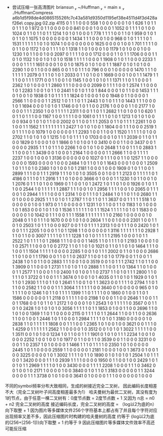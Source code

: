 * 尝试压缩一张高清图片
 briansun  ~/Huffman   main ±  ./HuffmanCompress a6b1d5f98de4d086515526fc7c43a581d9350d1195ef38e4511d4f3d428af26e\ copy.jpg 02.zip
4115
0 1 1 1 0 0 0
558
1 0 0 0 0 0 0 1 0 1
626
1 0 1 1 0 1 1 1 0 1
972
0 1 1 0 0 0 0 0 0
841
0 0 0 1 0 0 0 0 1
1052
0 1 1 1 1 0 1 0 0
1024
0 1 1 0 1 1 0 1 1
1214
1 0 1 0 1 0 0 0 1
778
1 1 1 1 0 0 1 1 0 1
959
0 1 0 1 0 1 1 0 1
1075
1 0 0 0 0 0 0 0 1
1434
1 1 1 0 0 0 1 0 0
968
0 1 0 1 1 1 1 0 1
1531
1 1 1 1 1 1 0 1 0
1074
1 0 0 0 0 0 0 0 0
1625
0 0 0 0 1 0 0 1
701
1 1 1 1 0 0 1 1 0 0
1172
1 0 0 1 1 1 1 0 1
1318
1 1 0 1 0 0 0 1 0
1179
1 0 1 0 0 0 1 0 0
1230
1 0 1 1 0 0 1 0 0
2097
0 1 1 1 1 0 0 0
1712
0 0 0 1 1 0 1 1
1706
0 0 0 1 1 0 1 0
1132
1 0 0 1 0 1 0 1 0
1518
1 1 1 1 1 0 0 0 1
1908
0 1 0 1 1 0 0 0
2233
1 0 0 0 1 1 1 1
1651
0 0 0 1 0 0 1 0
1875
0 1 0 1 0 0 1 1
1887
0 1 0 1 0 1 0 0
2290
1 0 0 1 1 0 0 0
865
0 0 1 1 0 1 1 1 0
796
0 0 0 1 0 0 0 0 0
1470
1 1 1 0 1 1 1 1 1
2079
0 1 1 1 0 1 0 1
2033
0 1 1 0 1 0 0 1
1669
0 0 0 1 0 0 1 1
1479
1 1 1 1 0 0 1 1 1
1771
0 0 1 1 0 0 1 0
1145
1 0 0 1 0 1 0 1 1
1371
1 1 0 1 1 0 0 0 1
2362
1 0 1 0 0 0 1 1
2860
1 1 1 0 0 0 0 0
2099
0 1 1 1 1 0 0 1
2574
1 1 0 0 0 1 0 1
2283
1 0 0 1 0 1 1 0
2441
1 0 1 0 1 1 0 1
844
0 0 0 1 0 1 1 0 0
1453
1 1 1 0 1 0 0 1 0
1938
0 1 0 1 1 1 1 1
1824
0 1 0 0 0 1 0 0
1948
0 1 1 0 0 0 0 1
2566
1 1 0 0 0 0 1 1
2512
1 0 1 1 1 0 1 1
2443
1 0 1 0 1 1 1 0
1443
1 1 1 0 0 0 1 0 1
1694
0 0 0 1 0 1 0 1
1746
0 0 1 0 1 1 0 0
2176
1 0 0 0 0 1 1 0
2177
1 0 0 0 0 1 1 1
2350
1 0 0 1 1 1 1 1
2311
1 0 0 1 1 0 1 1
2682
1 1 0 1 0 0 1 0
620
1 0 1 1 0 1 1 1 0 0
1167
1 0 0 1 1 1 1 0 0
1061
0 1 1 1 1 0 1 0 1
1213
1 0 1 0 1 0 0 0 0
934
0 1 0 1 0 1 1 0 0
2002
0 1 1 0 0 1 1 1
2053
0 1 1 0 1 1 1 1
2261
1 0 0 1 0 0 1 1
1562
1 1 1 1 1 1 1 1 1
2427
1 0 1 0 1 0 0 1
1804
0 0 1 1 1 0 0 0
2519
1 0 1 1 1 1 0 0
1079
1 0 0 0 0 0 0 1 1
2293
1 0 0 1 1 0 0 1
1520
1 1 1 1 1 0 1 0 0
2702
1 1 0 1 0 1 0 1
1215
1 0 1 0 1 1 1 1 0
1703
0 0 0 1 0 1 1 1
2039
0 1 1 0 1 1 0 0
1829
0 1 0 0 0 1 0 1
1866
0 1 0 1 0 0 1 0
3410
0 0 0 1 1 0 0
3437
0 0 1 0 0 0 0
2935
1 1 1 0 1 1 1 0
2266
1 0 0 1 0 1 0 0
2648
1 1 0 0 1 1 1 0
2883
1 1 1 0 0 0 1 1
3439
0 0 1 0 0 0 1
2164
1 0 0 0 0 0 1 1
2666
1 1 0 0 1 1 1 1
2237
1 0 0 1 0 0 0 1
3136
0 0 0 0 0 0 0
1027
0 1 1 1 0 0 1 1 0
1257
1 1 0 0 0 0 0 0 0
1593
0 0 0 0 1 0 0 0
2484
1 0 1 1 0 1 0 1
1643
0 0 0 1 0 0 0 1
2509
1 0 1 1 1 0 1 0
2380
1 0 1 0 0 1 0 1
2181
1 0 0 0 1 0 0 0
1909
0 1 0 1 1 0 0 1
2899
1 1 1 0 0 1 1 1
2919
1 1 1 0 1 0 1 0
3505
0 0 1 0 0 1 1
2123
0 1 1 1 1 1 0 1
4186
0 1 1 1 0 1 1
2916
1 1 1 0 1 0 0 0
3666
0 1 0 0 0 1 1
1230
1 0 1 1 0 0 1 0 1
2076
0 1 1 1 0 1 0 0
1969
0 1 1 0 0 1 0 1
2472
1 0 1 1 0 1 0 0
1926
0 1 0 1 1 1 0 0
2544
1 0 1 1 1 1 1 1
2887
1 1 1 0 0 1 0 1
2956
1 1 1 1 0 0 1 0
2065
0 1 1 1 0 0 1 0
2944
1 1 1 1 0 0 0 1
2314
1 0 0 1 1 1 0 1
2484
1 0 1 1 0 1 1 0
2680
1 1 0 1 0 0 0 0
2925
1 1 1 0 1 0 1 1
2787
1 1 0 1 1 0 1 1
3637
0 0 1 1 1 1 1
518
1 0 0 0 0 0 0 1 0 0 1
973
0 1 1 0 0 0 0 0 1
1231
1 0 1 1 0 0 1 1 0
1183
1 0 1 0 0 0 1 0 1
853
0 0 0 1 0 1 1 0 1
1536
1 1 1 1 1 1 0 1 1
1524
1 1 1 1 1 0 1 0 1
1583
0 0 0 0 0 0 1 0
1042
0 1 1 1 0 0 1 1 1
1558
1 1 1 1 1 1 1 1 0
2160
1 0 0 0 0 0 1 0
2048
0 1 1 0 1 1 1 0
1670
0 0 0 1 0 1 0 0
2604
1 1 0 0 1 0 0 0
2301
1 0 0 1 1 0 1 0
2503
1 0 1 1 1 0 0 0
927
0 0 1 1 0 1 1 1 1
2313
1 0 0 1 1 1 0 0
2420
1 0 1 0 0 1 1 1
2205
1 0 0 0 1 1 0 1
1298
1 1 0 0 0 0 0 0 1
3116
1 1 1 1 1 1 1 0
2928
1 1 1 0 1 1 0 0
3007
1 1 1 1 0 1 1 1
1228
1 0 1 0 1 1 1 1 1
2195
1 0 0 0 1 0 1 1
2522
1 0 1 1 1 1 0 1
2868
1 1 1 0 0 0 0 1
1405
1 1 0 1 1 1 1 0 1
2193
1 0 0 0 1 0 1 0
2571
1 1 0 0 0 1 0 0
2772
1 1 0 1 1 0 1 0
1021
0 1 1 0 1 1 0 1 0
1464
1 1 1 0 1 0 0 1 1
1504
1 1 1 1 1 0 0 0 0
2285
1 0 0 1 0 1 1 1
2002
0 1 1 0 1 0 0 0
2686
1 1 0 1 0 0 1 1
1790
0 0 1 1 0 1 1 0
2637
1 1 0 0 1 0 1 0
1779
0 0 1 1 0 0 1 1
2438
1 0 1 0 1 1 0 0
2883
1 1 1 0 0 1 0 0
3519
0 0 1 0 1 1 1
2742
1 1 0 1 1 0 0 1
3909
0 1 1 0 0 0 1
2731
1 1 0 1 0 1 1 0
2888
1 1 1 0 0 1 1 0
1364
1 1 0 1 0 0 0 1 1
2577
1 1 0 0 0 1 1 0
2400
1 0 1 0 0 1 1 0
2737
1 1 0 1 0 1 1 1
2800
1 1 0 1 1 1 0 1
3722
0 1 0 0 1 1 1
3674
0 1 0 0 1 0 1
4035
0 1 1 0 1 0 1
1929
0 1 0 1 1 1 0 1
2930
1 1 1 0 1 1 0 1
2641
1 1 0 0 1 0 1 1
3623
0 0 1 1 1 1 0
2794
1 1 0 1 1 1 0 0
2582
1 1 0 0 0 1 1 1
3064
1 1 1 1 1 1 0 0
3640
0 1 0 0 0 0 0
965
0 1 0 1 1 1 1 0 0
1246
1 0 1 1 0 1 1 1 1
1399
1 1 0 1 1 1 1 0 0
1860
0 1 0 0 1 1 0 1
1586
0 0 0 0 0 0 1 1
2118
0 1 1 1 1 1 0 0
2198
1 0 0 0 1 1 0 0
2646
1 1 0 0 1 1 0 1
1768
0 0 1 0 1 1 0 1
2172
1 0 0 0 0 1 0 1
2543
1 0 1 1 1 1 1 0
3567
0 0 1 1 0 1 0
2428
1 0 1 0 1 0 1 0
3056
1 1 1 1 1 0 1 1
1853
0 1 0 0 1 1 0 0
2696
1 1 0 1 0 1 0 0
1369
1 1 0 1 1 0 0 0 0
2115
0 1 1 1 1 0 1 1
2644
1 1 0 0 1 1 0 0
2636
1 1 0 0 1 0 0 1
2446
1 0 1 1 0 0 0 1
2984
1 1 1 1 0 1 0 1
3180
0 0 0 0 0 1 0
2838
1 1 0 1 1 1 1 1
1808
0 0 1 1 1 0 0 1
2365
1 0 1 0 0 1 0 0
3621
0 0 1 1 1 0 1
4259
0 1 1 1 1 1 1
2562
1 1 0 0 0 0 1 0
3512
0 0 1 0 1 0 1
3022
1 1 1 1 1 0 0 1
3511
0 0 1 0 1 0 0
1234
1 0 1 1 0 0 1 1 1
1901
0 1 0 1 0 1 1 1
2234
1 0 0 1 0 0 0 0
2252
1 0 0 1 0 0 1 0
1977
0 1 1 0 0 1 1 0
3539
0 0 1 1 0 0 0
3231
0 0 0 0 1 1 0
2357
1 0 1 0 0 0 0 1
1466
1 1 1 0 1 1 1 1 0
2350
1 0 1 0 0 0 0 0
2445
1 0 1 1 0 0 0 0
2559
1 1 0 0 0 0 0 1
2181
1 0 0 0 1 0 0 1
3673
0 1 0 0 1 0 0
3225
0 0 0 0 1 0 1
3002
1 1 1 1 0 1 1 0
1890
0 1 0 1 0 1 0 1
2504
1 0 1 1 1 0 0 1
3420
0 0 0 1 1 1 0
2939
1 1 1 1 0 0 0 0
1950
0 1 1 0 0 1 0 0
2429
1 0 1 0 1 0 1 1
2969
1 1 1 1 0 1 0 0
3430
0 0 0 1 1 1 1
2208
1 0 0 0 1 1 1 0
3462
0 0 1 0 0 1 0
2171
1 0 0 0 0 1 0 0
3840
0 1 0 1 1 0 1
3183
0 0 0 0 0 1 1
3244
0 0 0 0 1 1 1
3738
0 1 0 1 0 0 0
3641
0 1 0 0 0 0 1
1
1 0 0 0 0 0 0 1 0 0 0

不同的symbol频率分布大致相同，生成的树接近完全二叉树，
因此编码长度相差不大（完全二叉树叶子间高度相差最多为1）
哈夫曼树为最优二叉树，其没有度为1的节点，由于任意一棵二叉树有：0度节点数 = 2度节点数 + 1
又因为 n总 = n0 + n2
完全二叉树的高度 接近编码长度，完全二叉树的高度 = （log以2为底的n）向下取整 + 1
因为图片等多媒体文件256个字符基本上都占有了并且每个字符对应出现频率又差不多，因此压缩图片时构建的哈夫曼树的高度 约等于 {log以2为底的(256+[256-1])}向下取整 + 1 约等于 9
因此压缩图片等多媒体文件效率不高还可能反压缩